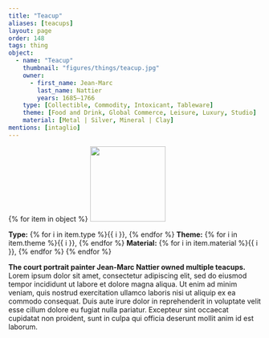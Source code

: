 ```yaml
---
title: "Teacup"
aliases: [teacups]
layout: page
order: 148
tags: thing
object:
  - name: "Teacup"
    thumbnail: "figures/things/teacup.jpg"
    owner:
      - first_name: Jean-Marc
        last_name: Nattier
        years: 1685–1766
    type: [Collectible, Commodity, Intoxicant, Tableware]
    theme: [Food and Drink, Global Commerce, Leisure, Luxury, Studio]
    material: [Metal | Silver, Mineral | Clay]
mentions: [intaglio]
---
```


{% for item in object %}
<img src="/_assets/images/{{ item.thumbnail }}" width="150"/>

**Type:** {% for i in item.type %}{{ i }}, {% endfor %}
**Theme:** {% for i in item.theme %}{{ i }}, {% endfor %}
**Material:** {% for i in item.material %}{{ i }}, {% endfor %}
{% endfor %}

**The court portrait painter Jean-Marc Nattier owned multiple teacups.** Lorem ipsum dolor sit amet, consectetur adipiscing elit, sed do eiusmod tempor incididunt ut labore et dolore magna aliqua. Ut enim ad minim veniam, quis nostrud exercitation ullamco laboris nisi ut aliquip ex ea commodo consequat. Duis aute irure dolor in reprehenderit in voluptate velit esse cillum dolore eu fugiat nulla pariatur. Excepteur sint occaecat cupidatat non proident, sunt in culpa qui officia deserunt mollit anim id est laborum.